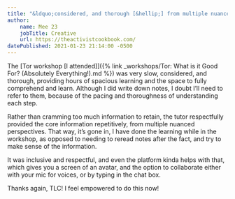 ```yaml
---
title: "&ldquo;considered, and thorough [&hellip;] from multiple nuanced perspectives&rdquo;"
author:
    name: Mee 23
    jobTitle: Creative
    url: https://theactivistcookbook.com/
datePublished: 2021-01-23 21:14:00 -0500
---
```


The [Tor workshop [I attended]]({% link _workshops/Tor: What is it Good For? (Absolutely Everything!).md %}) was very slow, considered, and thorough, providing hours of spacious learning and the space to fully comprehend and learn. Although I did write down notes, I doubt I&rsquo;ll need to refer to them, because of the pacing and thoroughness of understanding each step.

Rather than cramming too much information to retain, the tutor respectfully provided the core information repetitively, from multiple nuanced perspectives. That way, it&rsquo;s gone in, I have done the learning while in the workshop, as opposed to needing to reread notes after the fact, and try to make sense of the information.

It was inclusive and respectful, and even the platform kinda helps with that, which gives you a screen of an avatar, and the option to collaborate either with your mic for voices, or by typing in the chat box.

Thanks again, TLC! I feel empowered to do this now!
